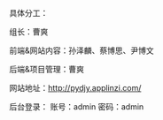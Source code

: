 ﻿具体分工：

组长：曹爽

前端&网站内容：孙泽麟、蔡博思、尹博文

后端&项目管理：曹爽


网站地址：http://pydjy.applinzi.com/

后台登录：
账号：admin
密码：admin